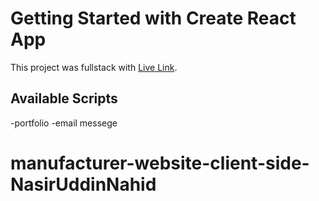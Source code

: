 # Getting Started with Create React App

This project was fullstack with [Live Link](https://peppy-zuccutto-0b28e3.netlify.app).

## Available Scripts

-portfolio
-email messege
# manufacturer-website-client-side-NasirUddinNahid


